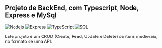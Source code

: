 ## Projeto de BackEnd, com Typescript, Node, Express e MySql

<img alt="Nodejs" src="https://img.shields.io/badge/-Nodejs-black?style=flat-square&logo=Node.js">   <img alt="Express" src="https://img.shields.io/badge/-Express-black?style=flat-square&logo=Express">   <img alt="TypeScript" src="https://img.shields.io/badge/-TypeScript-black?style=flat-square&logo=typescript">   <img alt="SQL" src="https://img.shields.io/badge/-SQL-black?style=flat-square&logo=MySQL">
  
Este projeto é um CRUD (Create, Read, Update e Delete) de itens medievais, no formato de uma API.
